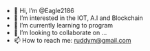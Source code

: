 - 👋 Hi, I’m @Eagle2186
- 👀 I’m interested in the IOT, A.I and Blockchain
- 🌱 I’m currently learning to program
- 💞️ I’m looking to collaborate on ...
- 📫 How to reach me: ruddym@gmail.com

<!---
Eagle2186/Eagle2186 is a ✨ special ✨ repository because its `README.md` (this file) appears on your GitHub profile.
You can click the Preview link to take a look at your changes.
--->
